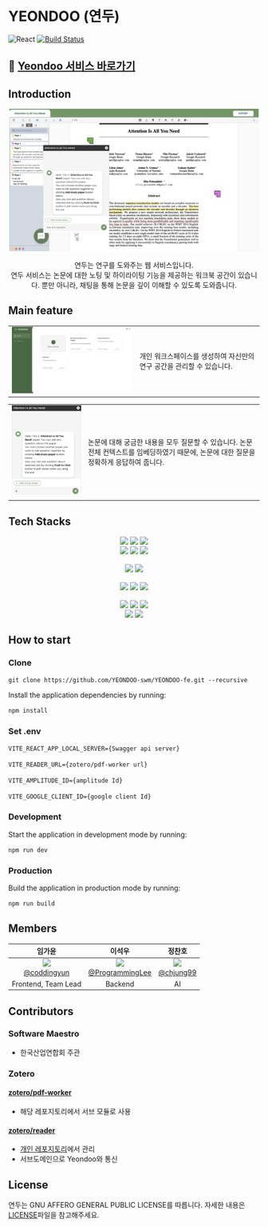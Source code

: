 # YEONDOO (연두)
![React](https://img.shields.io/badge/React-18.2.0-61DAFB.svg)
[![Build Status](https://github.com/YEONDOO-swm/YEONDOO-fe/actions/workflows/main.yml/badge.svg)](https://github.com/YEONDOO-swm/YEONDOO-fe/actions)

## 🔗 [Yeondoo 서비스 바로가기](https://yeondoo.net)


## Introduction
<p align="center">
  <img width="500" alt="image" src="./src/asset/mainLanding.png" title="Yeondoo 워크북 공간 및 채팅 서비스">
  <div style="text-align: center; margin-top: 10px">
    연두는 연구를 도와주는 웹 서비스입니다. <br/>
    연두 서비스는 논문에 대한 노팅 및 하이라이팅 기능을 제공하는 워크북 공간이 있습니다. 뿐만 아니라, 채팅을 통해 논문을 깊이 이해할 수 있도록 도와줍니다.
  </div>
</p>

## Main feature

<table>
  <tr>
    <td valign="top">
      <img width="450" alt="image" src="./src/asset/workspaces.gif">
    </td>
    <td valign="center">
      <div>
        개인 워크스페이스를 생성하여 자신만의 연구 공간을 관리할 수 있습니다.
      </div>
    </td>
  </tr>
</table>

<table>
  <tr>
    <td valign="top">
      <img width="350" alt="image" src="./src/asset/chatLading.gif">
    </td>
    <td valign="center">
      <div>
        논문에 대해 궁금한 내용을 모두 질문할 수 있습니다. 논문 전체 컨텍스트를 임베딩하였기 때문에, 논문에 대한 질문을 정확하게 응답하여 줍니다.
      </div>
    </td>
  </tr>
</table>

## Tech Stacks
<p align="center">
  <img src="https://img.shields.io/badge/react-61DAFB?style=for-the-badge&logo=react&logoColor=black">
  <img src="https://img.shields.io/badge/TypeScript-3178C6?style=for-the-badge&logo=TypeScript&logoColor=white">
  <img src="https://img.shields.io/badge/javascript-F7DF1E?style=for-the-badge&logo=javascript&logoColor=black">
  <br/>
  <img src="https://img.shields.io/badge/MUI-007FFF?style=for-the-badge&logo=MUI&logoColor=white">
  <img src="https://img.shields.io/badge/Redux-764ABC?style=for-the-badge&logo=Redux&logoColor=white">
  <img src="https://img.shields.io/badge/React Query-FF4154?style=for-the-badge&logo=React Query&logoColor=white">
  <br/><br/>
  <img src="https://img.shields.io/badge/Sentry-362D59?style=for-the-badge&logo=Sentry&logoColor=white">
  <img src="https://img.shields.io/badge/Amplitude-1904DA?style=for-the-badge&logo=&logoColor=white">
  <br/><br/>
  <img src="https://img.shields.io/badge/AWS-232F3E?style=for-the-badge&logo=Amazon AWS&logoColor=white">
  <img src="https://img.shields.io/badge/AWS S3-569A31?style=for-the-badge&logo=Amazon S3&logoColor=white">
  <img src="https://img.shields.io/badge/AWS Route 53-8C4FFF?style=for-the-badge&logo=Amazon Route 53&logoColor=white">
  <br/><br/>
  <img src="https://img.shields.io/badge/Git-F05032?style=for-the-badge&logo=Git&logoColor=white">
  <img src="https://img.shields.io/badge/GitHub-181717?style=for-the-badge&logo=GitHub&logoColor=white">
  <img src="https://img.shields.io/badge/GitHub Actions-2088FF?style=for-the-badge&logo=GitHub Actions&logoColor=white">
  <br/>
  <img src="https://img.shields.io/badge/Slack-4A154B?style=for-the-badge&logo=Slack&logoColor=white">
  <img src="https://img.shields.io/badge/Notion-000000?style=for-the-badge&logo=Notion&logoColor=white">





</p>

## How to start
### Clone
```
git clone https://github.com/YEONDOO-swm/YEONDOO-fe.git --recursive
```

Install the application dependencies by running:

```sh
npm install
```

### Set .env
```
VITE_REACT_APP_LOCAL_SERVER={Swagger api server}

VITE_READER_URL={zotero/pdf-worker url}

VITE_AMPLITUDE_ID={amplitude Id}

VITE_GOOGLE_CLIENT_ID={google client Id}
```


### Development

Start the application in development mode by running:

```sh
npm run dev
```

### Production

Build the application in production mode by running:

```sh
npm run build
```

## Members
|      임가윤       |          이석우         |       정찬호         |                                                                                                               
| :------------------------------------------------------------------------------: | :---------------------------------------------------------------------------------------------------------------------------------------------------: | :---------------------------------------------------------------------------------------------------------------------------------------------------------------------------------------------------: | 
|   <img width="160px" src="https://avatars.githubusercontent.com/u/81891345?v=4" /> <br/> [@coddingyun](https://github.com/coddingyun)   |                       <img width="160px" src="https://avatars.githubusercontent.com/u/83485983?v=4" />  <br/> [@ProgrammingLee](https://github.com/IHateChem)  |                   <img width="160px" src="https://avatars.githubusercontent.com/u/62923434?s=64&v=4"/> <br/> [@chjung99](https://github.com/chjung99)   |
|   Frontend, Team Lead   |   Backend  | AI |

## Contributors
### Software Maestro
- 한국산업연합회 주관
### Zotero
#### [zotero/pdf-worker](https://github.com/zotero/pdf-worker) 
- 해당 레포지토리에서 서브 모듈로 사용
#### [zotero/reader](https://github.com/zotero/reader) 
- [개인 레포지토리](https://github.com/coddingyun/yeondoo-pdf)에서 관리
- 서브도메인으로 Yeondoo와 통신

## License
연두는 GNU AFFERO GENERAL PUBLIC LICENSE를 따릅니다. 자세한 내용은 [LICENSE](https://github.com/YEONDOO-swm/YEONDOO-fe/blob/main/LICENSE)파일을 참고해주세요.


